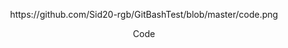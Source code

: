 <p align = "center">https://github.com/Sid20-rgb/GitBashTest/blob/master/code.png</p>
<p align = "center">Code</p>
